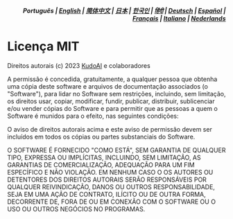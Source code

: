 <div align="right">
<h5>Português | <a href="../../LICENSE.md">English</a> | <a href="../zh-cn/LICENSE.md">简体中文</a> | <a href="../ja/LICENSE.md">日本</a> | <a href="../koLICENSE.md">한국인</a> | <a href="../hi/LICENSE.md">हिंदी</a> | <a href="../de/LICENSE.md">Deutsch</a> | <a href="../es/LICENSE.md">Español</a> | <a href="../fr/LICENSE.md">Français</a> | <a href="../it/LICENSE.md">Italiano</a> | <a href="../nl/LICENSE.md">Nederlands</a></h5>
</div>

# Licença MIT

Direitos autorais (c) 2023 [KudoAI](https://github.com/kudoai) e colaboradores

A permissão é concedida, gratuitamente, a qualquer pessoa que obtenha uma cópia deste software e arquivos de documentação associados (o "Software"), para lidar no Software sem restrições, incluindo, sem limitação, os direitos usar, copiar, modificar, fundir, publicar, distribuir, sublicenciar e/ou vender cópias do Software e para permitir que as pessoas a quem o Software é munidos para o efeito, nas seguintes condições:

O aviso de direitos autorais acima e este aviso de permissão devem ser incluídos em todos os cópias ou partes substanciais do Software.

O SOFTWARE É FORNECIDO "COMO ESTÁ", SEM GARANTIA DE QUALQUER TIPO, EXPRESSA OU IMPLÍCITAS, INCLUINDO, SEM LIMITAÇÃO, AS GARANTIAS DE COMERCIALIZAÇÃO, ADEQUAÇÃO PARA UM FIM ESPECÍFICO E NÃO VIOLAÇÃO. EM NENHUM CASO O OS AUTORES OU DETENTORES DOS DIREITOS AUTORAIS SERÃO RESPONSÁVEIS POR QUALQUER REIVINDICAÇÃO, DANOS OU OUTROS RESPONSABILIDADE, SEJA EM UMA AÇÃO DE CONTRATO, ILÍCITO OU DE OUTRA FORMA, DECORRENTE DE, FORA DE OU EM CONEXÃO COM O SOFTWARE OU O USO OU OUTROS NEGÓCIOS NO PROGRAMAS.
